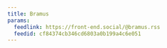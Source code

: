 ```yaml
---
title: Bramus
params:
  feedlink: https://front-end.social/@bramus.rss
  feedid: cf84374cb346cd6803a0b199a4c6e051
---
```

